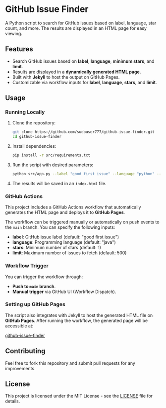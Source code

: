 # GitHub Issue Finder

A Python script to search for GitHub issues based on label, language, star count, and more. The results are displayed in an HTML page for easy viewing. 

## Features
- Search GitHub issues based on **label**, **language**, **minimum stars**, and **limit**.
- Results are displayed in a **dynamically generated HTML page**.
- Built with **Jekyll** to host the output on GitHub Pages.
- Customizable via workflow inputs for **label**, **language**, **stars**, and **limit**.

## Usage

### Running Locally
1. Clone the repository:
   ```bash
   git clone https://github.com/sudouser777/github-issue-finder.git
   cd github-issue-finder
   ```

2. Install dependencies:
   ```bash
   pip install -r src/requirements.txt
   ```

3. Run the script with desired parameters:
   ```bash
   python src/app.py --label "good first issue" --language "python" --stars 10 --limit 100
   ```

4. The results will be saved in an `index.html` file.

### GitHub Actions
This project includes a GitHub Actions workflow that automatically generates the HTML page and deploys it to **GitHub Pages**.

The workflow can be triggered manually or automatically on push events to the `main` branch. You can specify the following inputs:
- **label**: GitHub issue label (default: "good first issue")
- **language**: Programming language (default: "java")
- **stars**: Minimum number of stars (default: 1)
- **limit**: Maximum number of issues to fetch (default: 500)

### Workflow Trigger
You can trigger the workflow through:
- **Push to `main` branch**.
- **Manual trigger** via GitHub UI (Workflow Dispatch).

### Setting up GitHub Pages
The script also integrates with Jekyll to host the generated HTML file on **GitHub Pages**. After running the workflow, the generated page will be accessible at:

[github-issue-finder](https://sudouser777.github.io/github-issue-finder/)


## Contributing
Feel free to fork this repository and submit pull requests for any improvements.

## License
This project is licensed under the MIT License - see the [LICENSE](LICENSE) file for details.
